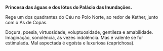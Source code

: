 **Princesa das águas e dos lótus do Palácio das Inundações.**

  

Rege um dos quadrantes do Céu no Polo Norte, ao redor de Kether, junto com o
Ás de Copas.

  

Doçura, poesia, virtuosidade, voluptuosidade, gentileza e amabilidade.
Imaginação, sonolência, às vezes indolência. Mas é valente se for estimulada.
Mal aspectada é egoísta e luxuriosa (caprichosa).

